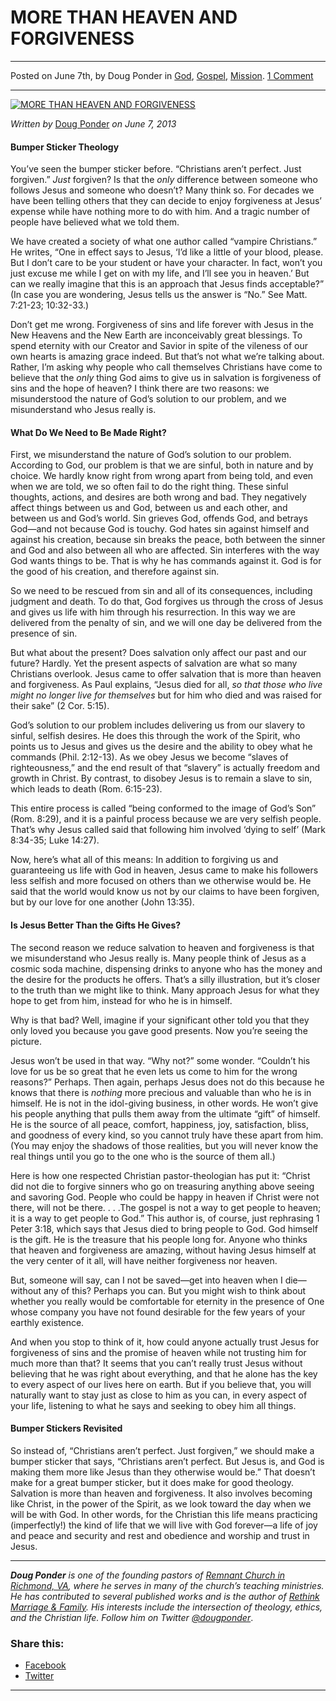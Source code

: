 MORE THAN HEAVEN AND FORGIVENESS
================================

* * *

Posted on June 7th, by Doug Ponder in [God](http://www.remnantresource.org/category/god/), [Gospel](http://www.remnantresource.org/category/gospel/), [Mission](http://www.remnantresource.org/category/mission/). [1 Comment](http://www.remnantresource.org/more-than-heaven-and-forgiveness/#comments)

* * *

[![MORE THAN HEAVEN AND FORGIVENESS](http://www.remnantresource.org/wp-content/uploads/2013/05/MoreThanHeavenAndForgiveness.jpg)](http://www.remnantresource.org/wp-content/uploads/2013/05/MoreThanHeavenAndForgiveness.jpg)  

_Written by_ [Doug Ponder](http://www.remnantresource.org/author/doug-ponder/ "Posts by Doug Ponder") _on June 7, 2013_

#### Bumper Sticker Theology

You’ve seen the bumper sticker before. “Christians aren’t perfect. Just forgiven.” _Just_ forgiven? Is that the _only_ difference between someone who follows Jesus and someone who doesn’t? Many think so. For decades we have been telling others that they can decide to enjoy forgiveness at Jesus’ expense while have nothing more to do with him. And a tragic number of people have believed what we told them.

We have created a society of what one author called “vampire Christians.” He writes, “One in effect says to Jesus, ‘I’d like a little of your blood, please. But I don’t care to be your student or have your character. In fact, won’t you just excuse me while I get on with my life, and I’ll see you in heaven.’ But can we really imagine that this is an approach that Jesus finds acceptable?” (In case you are wondering, Jesus tells us the answer is “No.” See Matt. 7:21-23; 10:32-33.)

Don’t get me wrong. Forgiveness of sins and life forever with Jesus in the New Heavens and the New Earth are inconceivably great blessings. To spend eternity with our Creator and Savior in spite of the vileness of our own hearts is amazing grace indeed. But that’s not what we’re talking about. Rather, I’m asking why people who call themselves Christians have come to believe that the _only_ thing God aims to give us in salvation is forgiveness of sins and the hope of heaven? I think there are two reasons: we misunderstood the nature of God’s solution to our problem, and we misunderstand who Jesus really is.

#### **What Do We Need to Be Made Right?**

First, we misunderstand the nature of God’s solution to our problem. According to God, our problem is that we are sinful, both in nature and by choice. We hardly know right from wrong apart from being told, and even when we are told, we so often fail to do the right thing. These sinful thoughts, actions, and desires are both wrong and bad. They negatively affect things between us and God, between us and each other, and between us and God’s world. Sin grieves God, offends God, and betrays God—and not because God is touchy. God hates sin against himself and against his creation, because sin breaks the peace, both between the sinner and God and also between all who are affected. Sin interferes with the way God wants things to be. That is why he has commands against it. God is for the good of his creation, and therefore against sin.

So we need to be rescued from sin and all of its consequences, including judgment and death. To do that, God forgives us through the cross of Jesus and gives us life with him through his resurrection. In this way we are delivered from the penalty of sin, and we will one day be delivered from the presence of sin.

But what about the present? Does salvation only affect our past and our future? Hardly. Yet the present aspects of salvation are what so many Christians overlook. Jesus came to offer salvation that is more than heaven and forgiveness. As Paul explains, “Jesus died for all, _so that those who live might no longer live for themselves_ but for him who died and was raised for their sake” (2 Cor. 5:15).

God’s solution to our problem includes delivering us from our slavery to sinful, selfish desires. He does this through the work of the Spirit, who points us to Jesus and gives us the desire and the ability to obey what he commands (Phil. 2:12-13). As we obey Jesus we become “slaves of righteousness,” and the end result of that “slavery” is actually freedom and growth in Christ. By contrast, to disobey Jesus is to remain a slave to sin, which leads to death (Rom. 6:15-23).

This entire process is called “being conformed to the image of God’s Son” (Rom. 8:29), and it is a painful process because we are very selfish people. That’s why Jesus called said that following him involved ‘dying to self’ (Mark 8:34-35; Luke 14:27).

Now, here’s what all of this means: In addition to forgiving us and guaranteeing us life with God in heaven, Jesus came to make his followers less selfish and more focused on others than we otherwise would be. He said that the world would know us not by our claims to have been forgiven, but by our love for one another (John 13:35).

#### **Is Jesus Better Than the Gifts He Gives?**

The second reason we reduce salvation to heaven and forgiveness is that we misunderstand who Jesus really is. Many people think of Jesus as a cosmic soda machine, dispensing drinks to anyone who has the money and the desire for the products he offers. That’s a silly illustration, but it’s closer to the truth than we might like to think. Many approach Jesus for what they hope to get from him, instead for who he is in himself.

Why is that bad? Well, imagine if your significant other told you that they only loved you because you gave good presents. Now you’re seeing the picture.

Jesus won’t be used in that way. “Why not?” some wonder. “Couldn’t his love for us be so great that he even lets us come to him for the wrong reasons?” Perhaps. Then again, perhaps Jesus does not do this because he knows that there is _nothing_ more precious and valuable than who he is in himself. He is not in the idol-giving business, in other words. He won’t give his people anything that pulls them away from the ultimate “gift” of himself. He is the source of all peace, comfort, happiness, joy, satisfaction, bliss, and goodness of every kind, so you cannot truly have these apart from him. (You may enjoy the shadows of those realities, but you will never know the real things until you go to the one who is the source of them all.)

Here is how one respected Christian pastor-theologian has put it: “Christ did not die to forgive sinners who go on treasuring anything above seeing and savoring God. People who could be happy in heaven if Christ were not there, will not be there. . . .The gospel is not a way to get people to heaven; it is a way to get people to God.” This author is, of course, just rephrasing 1 Peter 3:18, which says that Jesus died to bring people to God. God himself is the gift. He is the treasure that his people long for. Anyone who thinks that heaven and forgiveness are amazing, without having Jesus himself at the very center of it all, will have neither forgiveness nor heaven.

But, someone will say, can I not be saved—get into heaven when I die—without any of this? Perhaps you can. But you might wish to think about whether you really would be comfortable for eternity in the presence of One whose company you have not found desirable for the few years of your earthly existence.

And when you stop to think of it, how could anyone actually trust Jesus for forgiveness of sins and the promise of heaven while not trusting him for much more than that? It seems that you can’t really trust Jesus without believing that he was right about everything, and that he alone has the key to every aspect of our lives here on earth. But if you believe that, you will naturally want to stay just as close to him as you can, in every aspect of your life, listening to what he says and seeking to obey him all things.

#### **Bumper Stickers Revisited**

So instead of, “Christians aren’t perfect. Just forgiven,” we should make a bumper sticker that says, “Christians aren’t perfect. But Jesus is, and God is making them more like Jesus than they otherwise would be.” That doesn’t make for a great bumper sticker, but it does make for good theology. Salvation is more than heaven and forgiveness. It also involves becoming like Christ, in the power of the Spirit, as we look toward the day when we will be with God. In other words, for the Christian this life means practicing (imperfectly!) the kind of life that we will live with God forever—a life of joy and peace and security and rest and obedience and worship and trust in Jesus.

* * *

_**Doug Ponder** is one of the founding pastors of [Remnant Church in Richmond, VA](http://www.remnantrichmond.org/), where he serves in many of the church’s teaching ministries. He has contributed to several published works and is the author of [Rethink Marriage & Family](http://www.remnantrichmond.org/mediafiles/uploaded/r/0e1604567_rethink-marriage-and-family-ebook.pdf). His interests include the intersection of theology, ethics, and the Christian life. Follow him on Twitter [@dougponder](https://twitter.com/dougponder)_.

### Share this:

*   [Facebook](http://www.remnantresource.org/more-than-heaven-and-forgiveness/?share=facebook "Click to share on Facebook")
*   [Twitter](http://www.remnantresource.org/more-than-heaven-and-forgiveness/?share=twitter "Click to share on Twitter")

  

* * *
